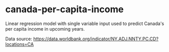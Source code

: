 # canada-per-capita-income
Linear regression model with single variable input used to predict Canada's per capita income in upcoming years.

Data source: https://data.worldbank.org/indicator/NY.ADJ.NNTY.PC.CD?locations=CA
